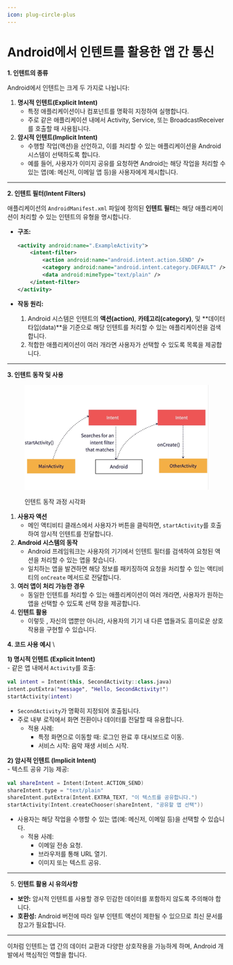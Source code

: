 ```yaml
---
icon: plug-circle-plus
---
```


# Android에서 인텐트를 활용한 앱 간 통신



**1. 인텐트의 종류**

Android에서 인텐트는 크게 두 가지로 나뉩니다:

1. **명시적 인텐트(Explicit Intent)**
   * 특정 애플리케이션이나 컴포넌트를 명확히 지정하여 실행합니다.
   * 주로 같은 애플리케이션 내에서 Activity, Service, 또는 BroadcastReceiver를 호출할 때 사용됩니다.
2. **암시적 인텐트(Implicit Intent)**
   * 수행할 작업(액션)을 선언하고, 이를 처리할 수 있는 애플리케이션을 Android 시스템이 선택하도록 합니다.
   * 예를 들어, 사용자가 이미지 공유를 요청하면 Android는 해당 작업을 처리할 수 있는 앱(예: 메신저, 이메일 앱 등)을 사용자에게 제시합니다.

***

**2. 인텐트 필터(Intent Filters)**

애플리케이션의 `AndroidManifest.xml` 파일에 정의된 **인텐트 필터**는 해당 애플리케이션이 처리할 수 있는 인텐트의 유형을 명시합니다.

*   **구조:**

    ```xml
    <activity android:name=".ExampleActivity">
        <intent-filter>
            <action android:name="android.intent.action.SEND" />
            <category android:name="android.intent.category.DEFAULT" />
            <data android:mimeType="text/plain" />
        </intent-filter>
    </activity>
    ```
* **작동 원리:**
  1. Android 시스템은 인텐트의 **액션(action)**, **카테고리(category)**, 및 \*\*데이터 타입(data)\*\*을 기준으로 해당 인텐트를 처리할 수 있는 애플리케이션을 검색합니다.
  2. 적합한 애플리케이션이 여러 개라면 사용자가 선택할 수 있도록 목록을 제공합니다.

***

**3. 인텐트 동작 및 사용**&#x20;

<figure><img src="../.gitbook/assets/image.png" alt=""><figcaption><p>인텐트 동작 과정 시각화</p></figcaption></figure>

1. **사용자 액션**
   * 메인 액티비티 클래스에서 사용자가 버튼을 클릭하면, `startActivity`를 호출하여 암시적 인텐트를 전달합니다.
2. **Android 시스템의 동작**
   * Android 프레임워크는 사용자의 기기에서 인텐트 필터를 검색하여 요청된 액션을 처리할 수 있는 앱을 찾습니다.
   * 일치하는 앱을 발견하면 해당 정보를 패키징하여 요청을 처리할 수 있는 액티비티의 `onCreate` 메서드로 전달합니다.
3. **여러 앱이 처리 가능한 경우**
   * 동일한 인텐트를 처리할 수 있는 애플리케이션이 여러 개라면, 사용자가 원하는 앱을 선택할 수 있도록 선택 창을 제공합니다.
4. **인텐트 활용**
   * 이렇듯 , 자신의 앱뿐만 아니라, 사용자의 기기 내 다른 앱들과도 흥미로운 상호작용을 구현할 수 있습니다.

**4. 코드 사용 예시** \


**1) 명시적 인텐트 (Explicit Intent)**\
\- 같은 앱 내에서 `Activity`를 호출:

```kotlin
val intent = Intent(this, SecondActivity::class.java)
intent.putExtra("message", "Hello, SecondActivity!")
startActivity(intent)
```

* `SecondActivity`가 명확히 지정되어 호출됩니다.
* 주로 내부 로직에서 화면 전환이나 데이터를 전달할 때 유용합니다.
  * 적용 사례:
    * 특정 화면으로 이동할 때: 로그인 완료 후 대시보드로 이동.
    * 서비스 시작: 음악 재생 서비스 시작.

**2) 암시적 인텐트 (Implicit Intent)**\
\- 텍스트 공유 기능 제공:

```kotlin
val shareIntent = Intent(Intent.ACTION_SEND)
shareIntent.type = "text/plain"
shareIntent.putExtra(Intent.EXTRA_TEXT, "이 텍스트를 공유합니다.")
startActivity(Intent.createChooser(shareIntent, "공유할 앱 선택"))
```

* 사용자는 해당 작업을 수행할 수 있는 앱(예: 메신저, 이메일 등)을 선택할 수 있습니다.
  * 적용 사례:
    * 이메일 전송 요청.
    * 브라우저를 통해 URL 열기.
    * 이미지 또는 텍스트 공유.

***

5. **인텐트 활용 시 유의사항**

* **보안:** 암시적 인텐트를 사용할 경우 민감한 데이터를 포함하지 않도록 주의해야 합니다.
* **호환성:** Android 버전에 따라 일부 인텐트 액션이 제한될 수 있으므로 최신 문서를 참고가  필요합니다.

***

이처럼 인텐트는 앱 간의 데이터 교환과 다양한 상호작용을 가능하게 하며, Android 개발에서 핵심적인 역할을 합니다.
